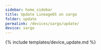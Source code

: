 ```yaml
---
sidebar: home_sidebar
title: Update LineageOS on sargo
folder: update
permalink: /devices/sargo/update/
device: sargo
---
```

{% include templates/device_update.md %}
